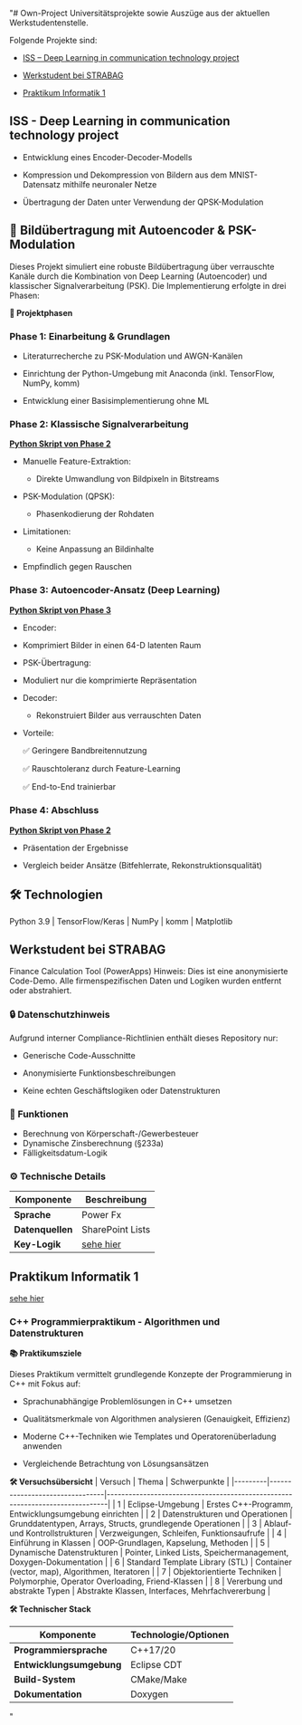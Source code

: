 "# Own-Project
Universitätsprojekte sowie Auszüge aus der aktuellen Werkstudentenstelle.

Folgende Projekte sind:

+ [ISS – Deep Learning in communication technology project](#ISS---Deep-Learning-in-communication-technology-project)

+ [Werkstudent bei STRABAG](#Werkstudent-bei-STRABAG)

+ [Praktikum Informatik 1](#Praktikum-Informatik-1)


## ISS - Deep Learning in communication technology project

+ Entwicklung eines Encoder-Decoder-Modells

+ Kompression und Dekompression von Bildern aus dem MNIST-Datensatz mithilfe neuronaler Netze

+ Übertragung der Daten unter Verwendung der QPSK-Modulation

## **📡 Bildübertragung mit Autoencoder & PSK-Modulation**
Dieses Projekt simuliert eine robuste Bildübertragung über verrauschte Kanäle durch die Kombination von Deep Learning (Autoencoder) und klassischer Signalverarbeitung (PSK). Die Implementierung erfolgte in drei Phasen:

**🔄 Projektphasen**

### Phase 1: Einarbeitung & Grundlagen
+ Literaturrecherche zu PSK-Modulation und AWGN-Kanälen

+ Einrichtung der Python-Umgebung mit Anaconda (inkl. TensorFlow, NumPy, komm)

+ Entwicklung einer Basisimplementierung ohne ML

### Phase 2: Klassische Signalverarbeitung

**[Python Skript von Phase 2](/ISS%20–%20Deep%20Learning%20in%20communication%20technology%20project/main.py)**

+ Manuelle Feature-Extraktion:

  - Direkte Umwandlung von Bildpixeln in Bitstreams

+ PSK-Modulation (QPSK):

  - Phasenkodierung der Rohdaten

+ Limitationen:

  - Keine Anpassung an Bildinhalte

+ Empfindlich gegen Rauschen

### Phase 3: Autoencoder-Ansatz (Deep Learning)

**[Python Skript von Phase 3](/ISS%20–%20Deep%20Learning%20in%20communication%20technology%20project/with_train.py)**

+ Encoder:

 - Komprimiert Bilder in einen 64-D latenten Raum

+ PSK-Übertragung:

 - Moduliert nur die komprimierte Repräsentation

+ Decoder:

  - Rekonstruiert Bilder aus verrauschten Daten

+ Vorteile:

  ✅ Geringere Bandbreitennutzung

  ✅ Rauschtoleranz durch Feature-Learning

  ✅ End-to-End trainierbar

### Phase 4: Abschluss

**[Python Skript von Phase 2](/ISS%20–%20Deep%20Learning%20in%20communication%20technology%20project/Presentation/Final_KI-ISS%20.pptx)**

+ Präsentation der Ergebnisse


+ Vergleich beider Ansätze (Bitfehlerrate, Rekonstruktionsqualität)
## 🛠 Technologien
Python 3.9 | TensorFlow/Keras | NumPy | komm | Matplotlib


## Werkstudent bei STRABAG

Finance Calculation Tool (PowerApps)
Hinweis: Dies ist eine anonymisierte Code-Demo. Alle firmenspezifischen Daten und Logiken wurden entfernt oder abstrahiert.

### 🔒 Datenschutzhinweis
Aufgrund interner Compliance-Richtlinien enthält dieses Repository nur:

+ Generische Code-Ausschnitte

+ Anonymisierte Funktionsbeschreibungen

+ Keine echten Geschäftslogiken oder Datenstrukturen

### 📌 Funktionen
- Berechnung von Körperschaft-/Gewerbesteuer
- Dynamische Zinsberechnung (§233a)
- Fälligkeitsdatum-Logik

### ⚙️ Technische Details
| Komponente       | Beschreibung                |
|------------------|----------------------------|
| **Sprache**      | Power Fx                   |
| **Datenquellen** | SharePoint Lists           |
| **Key-Logik**    |[sehe hier](/Werkstudent_bei_STRABAG/AuszugAusEinemProject.fx)|


## Praktikum Informatik 1

[sehe hier](/PT-1_Informatik)

### C++ Programmierpraktikum - Algorithmen und Datenstrukturen
**📚 Praktikumsziele**

Dieses Praktikum vermittelt grundlegende Konzepte der Programmierung in C++ mit Fokus auf:

+ Sprachunabhängige Problemlösungen in C++ umsetzen

+ Qualitätsmerkmale von Algorithmen analysieren (Genauigkeit, Effizienz)

+ Moderne C++-Techniken wie Templates und Operatorenüberladung anwenden

+ Vergleichende Betrachtung von Lösungsansätzen

**🛠 Versuchsübersicht**
| Versuch | Thema                          | Schwerpunkte                                                                 |
|---------|--------------------------------|------------------------------------------------------------------------------|
| 1       | Eclipse-Umgebung               | Erstes C++-Programm, Entwicklungsumgebung einrichten                         |
| 2       | Datenstrukturen und Operationen | Grunddatentypen, Arrays, Structs, grundlegende Operationen                   |
| 3       | Ablauf- und Kontrollstrukturen  | Verzweigungen, Schleifen, Funktionsaufrufe                                   |
| 4       | Einführung in Klassen           | OOP-Grundlagen, Kapselung, Methoden                                          |
| 5       | Dynamische Datenstrukturen      | Pointer, Linked Lists, Speichermanagement, Doxygen-Dokumentation             |
| 6       | Standard Template Library (STL) | Container (vector, map), Algorithmen, Iteratoren                             |
| 7       | Objektorientierte Techniken     | Polymorphie, Operator Overloading, Friend-Klassen                            |
| 8       | Vererbung und abstrakte Typen   | Abstrakte Klassen, Interfaces, Mehrfachvererbung                             |

**🛠 Technischer Stack**

| Komponente               | Technologie/Optionen                      |
|--------------------------|------------------------------------------|
| **Programmiersprache**   | C++17/20                                 |
| **Entwicklungsumgebung** | Eclipse CDT                              |
| **Build-System**         | CMake/Make                               |
| **Dokumentation**        | Doxygen                                  |
"
